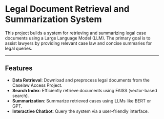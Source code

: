 # Legal Document Retrieval and Summarization System

This project builds a system for retrieving and summarizing legal case documents using a Large Language Model (LLM). The primary goal is to assist lawyers by providing relevant case law and concise summaries for legal queries.

---

## Features

- **Data Retrieval**: Download and preprocess legal documents from the Caselaw Access Project.
- **Search Index**: Efficiently retrieve documents using FAISS (vector-based search).
- **Summarization**: Summarize retrieved cases using LLMs like BERT or GPT.
- **Interactive Chatbot**: Query the system via a user-friendly interface.
